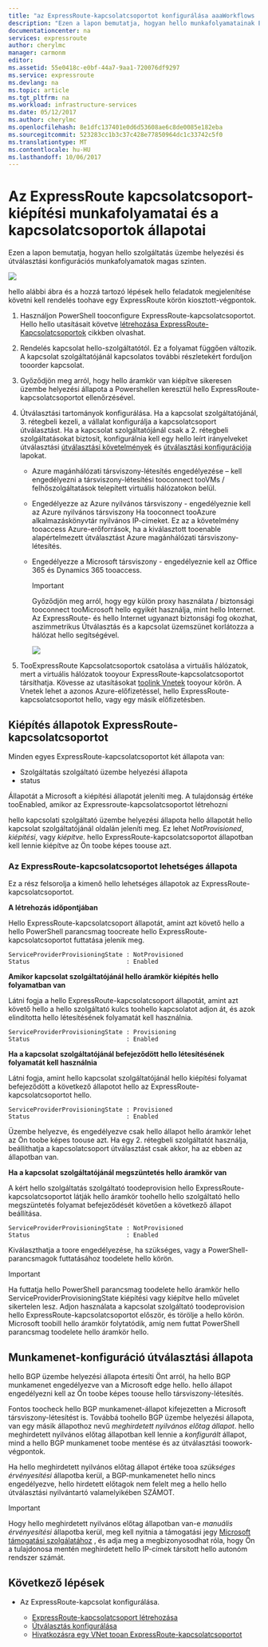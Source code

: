 ```yaml
---
title: "az ExpressRoute-kapcsolatcsoportot konfigurálása aaaWorkflows |} Microsoft Docs"
description: "Ezen a lapon bemutatja, hogyan hello munkafolyamatainak ExpressRoute-kapcsolatcsoportot és társviszony konfigurálása"
documentationcenter: na
services: expressroute
author: cherylmc
manager: carmonm
editor: 
ms.assetid: 55e0418c-e0bf-44a7-9aa1-720076df9297
ms.service: expressroute
ms.devlang: na
ms.topic: article
ms.tgt_pltfrm: na
ms.workload: infrastructure-services
ms.date: 05/12/2017
ms.author: cherylmc
ms.openlocfilehash: 8e1dfc137401e0d6d53608ae6c8de0085e182eba
ms.sourcegitcommit: 523283cc1b3c37c428e77850964dc1c33742c5f0
ms.translationtype: MT
ms.contentlocale: hu-HU
ms.lasthandoff: 10/06/2017
---
```

# <a name="expressroute-workflows-for-circuit-provisioning-and-circuit-states"></a>Az ExpressRoute kapcsolatcsoport-kiépítési munkafolyamatai és a kapcsolatcsoportok állapotai
Ezen a lapon bemutatja, hogyan hello szolgáltatás üzembe helyezési és útválasztási konfigurációs munkafolyamatok magas szinten.

![](./media/expressroute-workflows/expressroute-circuit-workflow.png)

hello alábbi ábra és a hozzá tartozó lépések hello feladatok megjelenítése követni kell rendelés toohave egy ExpressRoute körön kiosztott-végpontok. 

1. Használjon PowerShell tooconfigure ExpressRoute-kapcsolatcsoportot. Hello hello utasításait követve [létrehozása ExpressRoute-Kapcsolatcsoportok](expressroute-howto-circuit-classic.md) cikkben olvashat.
2. Rendelés kapcsolat hello-szolgáltatótól. Ez a folyamat függően változik. A kapcsolat szolgáltatójánál kapcsolatos további részletekért forduljon tooorder kapcsolat.
3. Győződjön meg arról, hogy hello áramkör van kiépítve sikeresen üzembe helyezési állapota a Powershellen keresztül hello ExpressRoute-kapcsolatcsoportot ellenőrzésével. 
4. Útválasztási tartományok konfigurálása. Ha a kapcsolat szolgáltatójánál, 3. rétegbeli kezeli, a vállalat konfigurálja a kapcsolatcsoport útválasztást. Ha a kapcsolat szolgáltatójánál csak a 2. rétegbeli szolgáltatásokat biztosít, konfigurálnia kell egy hello leírt irányelveket útválasztási [útválasztási követelmények](expressroute-routing.md) és [útválasztási konfigurációja](expressroute-howto-routing-classic.md) lapokat.
   
   * Azure magánhálózati társviszony-létesítés engedélyezése – kell engedélyezni a társviszony-létesítési tooconnect tooVMs / felhőszolgáltatások telepített virtuális hálózatokon belül.
   * Engedélyezze az Azure nyilvános társviszony - engedélyeznie kell az Azure nyilvános társviszony Ha tooconnect tooAzure alkalmazáskönyvtár nyilvános IP-címeket. Ez az a követelmény tooaccess Azure-erőforrások, ha a kiválasztott tooenable alapértelmezett útválasztást Azure magánhálózati társviszony-létesítés.
   * Engedélyezze a Microsoft társviszony - engedélyeznie kell az Office 365 és Dynamics 365 tooaccess. 
     
     > [!IMPORTANT]
     > Győződjön meg arról, hogy egy külön proxy használata / biztonsági tooconnect tooMicrosoft hello egyikét használja, mint hello Internet. Az ExpressRoute- és hello Internet ugyanazt biztonsági fog okozhat, aszimmetrikus Útválasztás és a kapcsolat üzemszünet korlátozza a hálózat hello segítségével.
     > 
     > 
     
     ![](./media/expressroute-workflows/routing-workflow.png)
5. TooExpressRoute Kapcsolatcsoportok csatolása a virtuális hálózatok, mert a virtuális hálózatok tooyour ExpressRoute-kapcsolatcsoportot társíthatja. Kövesse az utasításokat [toolink Vnetek](expressroute-howto-linkvnet-arm.md) tooyour körön. A Vnetek lehet a azonos Azure-előfizetéssel, hello ExpressRoute-kapcsolatcsoportot hello, vagy egy másik előfizetésben.

## <a name="expressroute-circuit-provisioning-states"></a>Kiépítés állapotok ExpressRoute-kapcsolatcsoportot
Minden egyes ExpressRoute-kapcsolatcsoportot két állapota van:

* Szolgáltatás szolgáltató üzembe helyezési állapota
* status

Állapotát a Microsoft a kiépítési állapotát jeleníti meg. A tulajdonság értéke tooEnabled, amikor az Expressroute-kapcsolatcsoportot létrehozni

hello kapcsolati szolgáltató üzembe helyezési állapota hello állapotát hello kapcsolat szolgáltatójánál oldalán jeleníti meg. Ez lehet *NotProvisioned*, *kiépítési*, vagy *kiépítve*. hello ExpressRoute-kapcsolatcsoportot állapotban kell lennie kiépítve az Ön toobe képes toouse azt.

### <a name="possible-states-of-an-expressroute-circuit"></a>Az ExpressRoute-kapcsolatcsoportot lehetséges állapota
Ez a rész felsorolja a kimenő hello lehetséges állapotok az ExpressRoute-kapcsolatcsoportot.

**A létrehozás időpontjában**

Hello ExpressRoute-kapcsolatcsoport állapotát, amint azt követő hello a hello PowerShell parancsmag toocreate hello ExpressRoute-kapcsolatcsoportot futtatása jelenik meg.

    ServiceProviderProvisioningState : NotProvisioned
    Status                           : Enabled


**Amikor kapcsolat szolgáltatójánál hello áramkör kiépítés hello folyamatban van**

Látni fogja a hello ExpressRoute-kapcsolatcsoport állapotát, amint azt követő hello a hello szolgáltató kulcs toohello kapcsolatot adjon át, és azok elindította hello létesítésének folyamatát kell használnia.

    ServiceProviderProvisioningState : Provisioning
    Status                           : Enabled


**Ha a kapcsolat szolgáltatójánál befejeződött hello létesítésének folyamatát kell használnia**

Látni fogja, amint hello kapcsolat szolgáltatójánál hello kiépítési folyamat befejeződött a következő állapotot hello az ExpressRoute-kapcsolatcsoportot hello.

    ServiceProviderProvisioningState : Provisioned
    Status                           : Enabled

Üzembe helyezve, és engedélyezve csak hello állapot hello áramkör lehet az Ön toobe képes toouse azt. Ha egy 2. rétegbeli szolgáltatót használja, beállíthatja a kapcsolatcsoport útválasztást csak akkor, ha az ebben az állapotban van.

**Ha a kapcsolat szolgáltatójánál megszüntetés hello áramkör van**

A kért hello szolgáltatás szolgáltató toodeprovision hello ExpressRoute-kapcsolatcsoportot látják hello áramkör toohello hello szolgáltató hello megszüntetés folyamat befejeződését követően a következő állapot beállítása.

    ServiceProviderProvisioningState : NotProvisioned
    Status                           : Enabled


Kiválaszthatja a toore engedélyezése, ha szükséges, vagy a PowerShell-parancsmagok futtatásához toodelete hello körön.  

> [!IMPORTANT]
> Ha futtatja hello PowerShell parancsmag toodelete hello áramkör hello ServiceProviderProvisioningState kiépítési vagy kiépítve hello művelet sikertelen lesz. Adjon használata a kapcsolat szolgáltató toodeprovision hello ExpressRoute-kapcsolatcsoportot először, és törölje a hello körön. Microsoft toobill hello áramkör folytatódik, amíg nem futtat PowerShell parancsmag toodelete hello áramkör hello.
> 
> 

## <a name="routing-session-configuration-state"></a>Munkamenet-konfiguráció útválasztási állapota
hello BGP üzembe helyezési állapota értesíti Önt arról, ha hello BGP munkamenet engedélyezve van a Microsoft edge hello. hello állapot engedélyezni kell az Ön toobe képes toouse hello társviszony-létesítés.

Fontos toocheck hello BGP munkamenet-állapot kifejezetten a Microsoft társviszony-létesítést is. Továbbá toohello BGP üzembe helyezési állapota, van egy másik állapothoz nevű *meghirdetett nyilvános előtag állapot*. hello meghirdetett nyilvános előtag állapotban kell lennie a *konfigurált* állapot, mind a hello BGP munkamenet toobe mentése és az útválasztási toowork-végpontok. 

Ha hello meghirdetett nyilvános előtag állapot értéke tooa *szükséges érvényesítési* állapotba kerül, a BGP-munkamenetet hello nincs engedélyezve, hello hirdetett előtagok nem felelt meg a hello hello útválasztási nyilvántartó valamelyikében SZÁMOT. 

> [!IMPORTANT]
> Hogy hello meghirdetett nyilvános előtag állapotban van-e *manuális érvényesítési* állapotba kerül, meg kell nyitnia a támogatási jegy [Microsoft támogatási szolgálatához](https://portal.azure.com/?#blade/Microsoft_Azure_Support/HelpAndSupportBlade) , és adja meg a megbizonyosodhat róla, hogy Ön a tulajdonosa mentén meghirdetett hello IP-címek társított hello autonóm rendszer számát.
> 
> 

## <a name="next-steps"></a>Következő lépések
* Az ExpressRoute-kapcsolat konfigurálása.
  
  * [ExpressRoute-kapcsolatcsoport létrehozása](expressroute-howto-circuit-arm.md)
  * [Útválasztás konfigurálása](expressroute-howto-routing-arm.md)
  * [Hivatkozásra egy VNet tooan ExpressRoute-kapcsolatcsoportot](expressroute-howto-linkvnet-arm.md)

